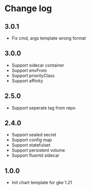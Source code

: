 # Change log

## 3.0.1
- Fix cmd, args template wrong format
## 3.0.0
- Support sidecar container
- Support envFrom
- Support priorityClass
- Support affinity
## 2.5.0
- Support seperate tag from repo
## 2.4.0
- Support sealed secret
- Support config map
- Support statefulset
- Support persistent volume
- Support fluentd sidecar

## 1.0.0
- Init chart template for gke 1.21